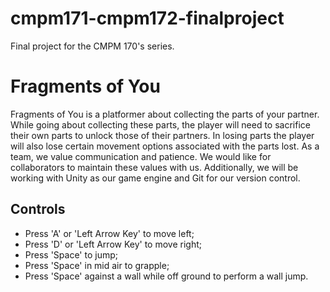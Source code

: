 # cmpm171-cmpm172-finalproject
Final project for the CMPM 170's series.
# Fragments of You
Fragments of You is a platformer about collecting the parts of your partner. While going about collecting these parts, the player will need to sacrifice their own parts to unlock those of their partners. In losing parts the player will also lose certain movement options associated with the parts lost.
As a team, we value communication and patience. We would like for collaborators to maintain these values with us. Additionally, we will be working with Unity as our game engine and Git for our version control.

## Controls
- Press 'A' or 'Left Arrow Key' to move left;
- Press 'D' or 'Left Arrow Key' to move right;
- Press 'Space' to jump;
- Press 'Space' in mid air to grapple;
- Press 'Space' against a wall while off ground to perform a wall jump.
